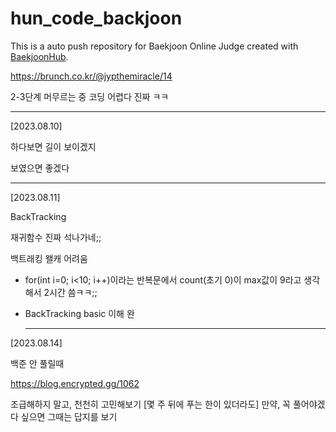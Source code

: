 # hun_code_backjoon
This is a auto push repository for Baekjoon Online Judge created with [BaekjoonHub](https://github.com/BaekjoonHub/BaekjoonHub).


https://brunch.co.kr/@jypthemiracle/14


2-3단계 머무르는 중 
코딩 어렵다 진짜 ㅋㅋ


----

[2023.08.10]

하다보면 길이 보이겠지

보였으면 좋겠다

----



[2023.08.11]

BackTracking

재귀함수 진짜 석나가네;;

백트래킹 왤캐 어려움

* for(int i=0; i<10; i++)이라는 반복문에서 count(초기 0)이 max값이 9라고 생각해서 2시간 씀ㅋㅋ;;

* BackTracking basic 이해 완

  ---------------------


[2023.08.14]

백준 안 풀릴때

https://blog.encrypted.gg/1062

조급해하지 말고, 천천히 고민해보기
[몇 주 뒤에 푸는 한이 있더라도]
만약, 꼭 풀어야겠다 싶으면 그때는 답지를 보기
  
